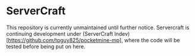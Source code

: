 # ServerCraft
This repository is currently unmaintained until further notice. Servercraft is continuing development under (ServerCraft Indev)[https://github.com/tpguy825/pocketmine-mp], where the code will be tested before being put on here.
